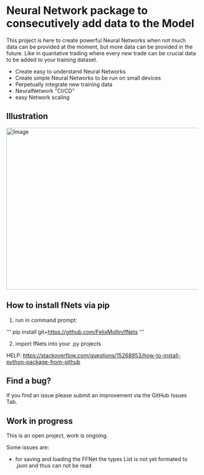 # Neural Network package to consecutively add data to the Model 

This project is here to create powerful Neural Networks when not much data can 
be provided at the moment, but more data can be provided in the future. 
Like in quantative trading where every new trade can be crucial data to be added 
to your training dataset. 

* Create easy to understand Neural Networks
* Create simple Neural Networks to be run on small devices
* Perpetually integrate new training data
* NeuralNetwork "CI/CD"
* easy Network scaling

## Illustration

<img width="1386" height="426" alt="Image" src="https://github.com/user-attachments/assets/c57aba24-9630-4011-b21a-d6ba9f83690a" />

## How to install fNets via pip

1. run in command prompt: 

'''
pip install git+https://github.com/FelixMollin/fNets
'''

2. import fNets into your .py projects

HELP: https://stackoverflow.com/questions/15268953/how-to-install-python-package-from-github

## Find a bug?

If you find an issue please submit an improvement via the GitHub Issues Tab. 

## Work in progress

This is an open project, work is ongoing. 

Some issues are:
* for saving and loading the FFNet the types List is not yet formated to .json and thus can not be read 
